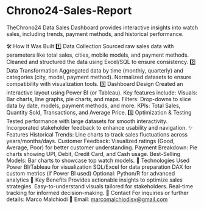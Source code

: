# Chrono24-Sales-Report
TheChrono24 Data Sales Dashboard provides interactive insights into watch sales, including trends, payment methods, and historical performance.


🛠️ How It Was Built
1️⃣ Data Collection
Sourced raw sales data with parameters like total sales, cities, mobile models, and payment methods.
Cleaned and structured the data using Excel/SQL to ensure consistency.
2️⃣ Data Transformation
Aggregated data by time (monthly, quarterly) and categories (city, model, payment method).
Normalized datasets to ensure compatibility with visualization tools.
3️⃣ Dashboard Design
Created an interactive layout using Power BI (or Tableau).
Key features include:
Visuals: Bar charts, line graphs, pie charts, and maps.
Filters: Drop-downs to slice data by date, models, payment methods, and more.
KPIs: Total Sales, Quantity Sold, Transactions, and Average Price.
4️⃣ Optimization & Testing
Tested performance with large datasets for smooth interactivity.
Incorporated stakeholder feedback to enhance usability and navigation.
✨ Features
Historical Trends: Line charts to track sales fluctuations across years/months/days.
Customer Feedback: Visualized ratings (Good, Average, Poor) for better customer understanding.
Payment Breakdown: Pie charts showing UPI, Debit, Credit Card, and Cash usage.
Best-Selling Models: Bar charts to showcase top watch models.
🔧 Technologies Used
Power BI/Tableau for visualization
SQL/Excel for data preparation
DAX for custom metrics (if Power BI used)
Optional: Python/R for advanced analytics
🎯 Key Benefits
Provides actionable insights to optimize sales strategies.
Easy-to-understand visuals tailored for stakeholders.
Real-time tracking for informed decision-making.
📩 Contact
For inquiries or further details:
Marco Malchiodi
📧 Email: marcomalchiodisv@gmail.com
